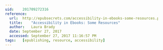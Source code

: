 ```yaml
---
uid:	201709272316
reference:
  url:	http://epubsecrets.com/accessibility-in-ebooks-some-resources.php
  title:	"Accessibility in Ebooks: Some Resources"
  author:	Laura Brady
  date:	September 27, 2017
  accessed:	September 27, 2017 11:16:57 PM
tags:	[epublishing, resource, accessibility]
---
```

